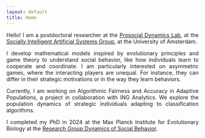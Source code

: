 ```yaml
---
layout: default
title: Home
---
```



<p style='text-align: justify;'>
Hello! I am a postdoctoral researcher at the <a href="https://fp-santos.github.io/lab/">Prosocial Dynamics Lab</a>, at the <a href="https://www.sias-uva.nl">Socially Intelligent Artificial Systems Group</a>, at the University of Amsterdam.
</p>

<p style='text-align: justify;'>
I develop mathematical models inspired by evolutionary principles and game theory to understand social behavior, like how individuals learn to cooperate and coordinate.
I am particularly interested on asymmetric games, where the interacting players are unequal.
For instance, they can differ in their strategic motivations or in the way they learn behaviors.

</p>

<p style='text-align: justify;'>
Currently, I am working on Algorithmic Fairness and Accuracy in Adaptive Populations, a project in collaboration with ING Analytics. 
We explore the population dynamics of strategic individuals adapting to classification algorithms. 
</p>

<p style='text-align: justify;'>
I completed my PhD in 2024 at the Max Planck Institute for Evolutionary Biology at the <a href="http://web.evolbio.mpg.de/social-behaviour/">Research Group Dynamics of Social Behavior</a>. 
</p>
